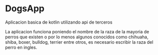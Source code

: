 # DogsApp
Aplicacion basica de kotlin utilizando api de terceros


La aplicacion funciona poniendo el nombre de la raza de la mayoria de perros que existen o por lo menos algunos conocidos como chihuaha, shiba, boxer, bulldog, terrier
entre otros, es necesario escribir la raza del perro en ingles.
